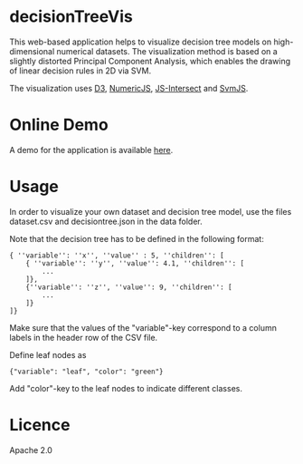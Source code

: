 # decisionTreeVis

This web-based application helps to visualize decision tree models on high-dimensional numerical datasets. The visualization method is based on a slightly distorted Principal Component Analysis, which enables the drawing of linear decision rules in 2D via SVM.

The visualization uses [D3](https://github.com/d3/d3), [NumericJS](http://www.numericjs.com), [JS-Intersect](https://github.com/vrd/js-intersect) and [SvmJS](https://github.com/karpathy/svmjs).

# Online Demo

A demo for the application is available [here](https://dorasz.github.io/decisionTreeVis/).

# Usage

In order to visualize your own dataset and decision tree model, use the files dataset.csv and decisiontree.json in the data folder.

Note that the decision tree has to be defined in the following format:

```
{ ''variable'': ''x'', ''value'' : 5, ''children'': [
  	{ ''variable'': ''y'', ''value'': 4.1, ''children'': [
		...
	]}, 
	{''variable'': ''z'', ''value'': 9, ''children'': [ 
    	... 
    ]} 
]} 
```

Make sure that the values of the "variable"-key correspond to a column labels in the header row of the CSV file. 

Define leaf nodes as

```
{"variable": "leaf", "color": "green"}
```

Add "color"-key to the leaf nodes to indicate different classes.

# Licence

Apache 2.0
